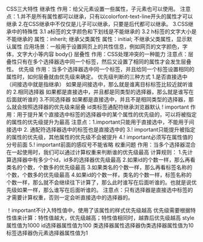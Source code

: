 CSS三大特性
继承性       作用：给父元素设置一些属性，子元素也可以使用。
注意点：1.并不是所有属性都可以继承，只有以colorfont-text-line开头的属性才可以继承
2.在CSS继承中不仅仅是儿子可以继承，只要是后代都可以继承。
3.CSS继承中的特殊性
3.1   a标签的文字颜色和下划线是不能继承的
3.2    h标签的文字大小是不能继承的
属性：inherit;  继承父类属性
属性：initial;  不继承父类属性，显示默认属性
应用场景：一般用于设置网页上的共性信息，例如网页的文字颜色，字体，文字大小等内容
body{}
层叠性       作用：CSS处理冲突的一种能力
注意点：层叠性只有在多个选择器选中同一个标签，然后又设置了相同的属性才会发生层叠性。
优先级        作用：当多个选择器选中同一个标签，并且给同一个标签设置相同的属性时，如何层叠就由优先级来确定。
优先级判断的三种方式
1.是否直接选中（间接选中就是指继承）
如果是间接选中，那么就是谁离目标标签比较近就听谁的
2.相同选择器
如果都是直接选中，并且都是同类型的选择器，那么就是谁写在后面就听谁的
3.不同选择器
如果都是直接选中，并且不是相同类型的选择器，那么就会按照选择器的优先级来层叠
id类标签通配符继承浏览器默认
! important            作用：用于提升某个直接选中标签的选择器中的某个属性的优先级的，可以将被指定的属性的优先级提升为最高
注意点：1.important只能用于直接选中，不能用于间接选中
2.  通配符选择器选中的标签也是直接选中的
3.! important只能提升被指定的属性的优先级，其他属性的优先级不会被提升
4.! important必须写在属性值的分号前面
5.! important前面的感叹号不能省略
权重问题          作用：当多个选择器混合在一起使用时，我们可以通过计算权重来判断谁的优先级最高
计算规则：
1.先计算选择器中有多少个id，id多的选择器优先级最高
2.如果id的个数一样，那么再看类名的个数，个数多的优先级最高
3.如果类名的个数一样，那么再看标签名称的个数，个数多的优先级最高
4.如果id的个数一样，类名的个数一样，标签名称的个数一样，那么就不会继续往下计算了，那么此时谁写在后面听谁的。也就是说优先级如果一样，那么谁写在后面听谁的。
注意点：只有选择器是直接选中标签的才需要计算权重，否则一定会听直接选中的选择器的。

！important不计入特性值中，使用了该属性的样式优先级越高
优先级需要根据特性值来计算：特性值越大，优先级越高；特性值相同时，越靠后优先级越高
style属性值为1000
id选择器属性值为100
类选择器属性选择器伪类选择器属性值为10
标签选择器伪元素选择器属性值为1
